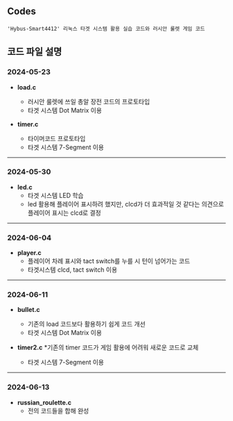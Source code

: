 ## **Codes**

	'Hybus-Smart4412' 리눅스 타겟 시스템 활용 실습 코드와 러시안 룰렛 게임 코드

## **코드 파일 설명**

### **2024-05-23**

* **load.c**
	* 러시안 룰렛에 쓰일 총알 장전 코드의 프로토타입
   	* 타겟 시스템 Dot Matrix 이용
   
* **timer.c**
  	* 타이머코드 프로토타입
  	* 타겟 시스템 7-Segment 이용
---

### **2024-05-30**

* **led.c**
  	* 타겟 시스템 LED 학습
  	* led 활용해 플레이어 표시하려 했지만, clcd가 더 효과적일 것 같다는 의견으로 플레이어 표시는 clcd로 결정

---

### **2024-06-04**

* **player.c**
  	* 플레이어 차례 표시와 tact switch를 누를 시 턴이 넘어가는 코드
  	* 타겟시스템 clcd, tact switch 이용

---

### **2024-06-11**

* **bullet.c**
	* 기존의 load 코드보다 활용하기 쉽게 코드 개선
   	* 타겟 시스템 Dot Matrix 이용
  
* **timer2.c**
	*기존의 timer 코드가 게임 활용에 어려워 새로운 코드로 교체
  	* 타겟 시스템 7-Segment 이용
---

### **2024-06-13**

* **russian_roulette.c**
  	* 전의 코드들을 합해 완성
